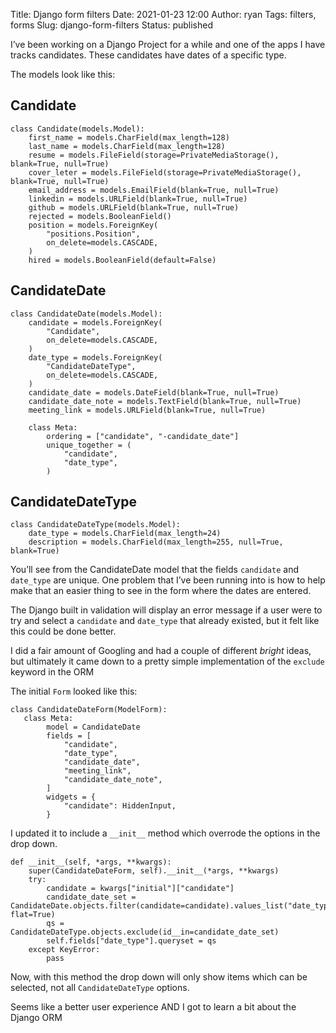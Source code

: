 Title: Django form filters
Date: 2021-01-23 12:00
Author: ryan
Tags: filters, forms
Slug: django-form-filters
Status: published

I’ve been working on a Django Project for a while and one of the apps I have tracks candidates. These candidates have dates of a specific type.

The models look like this:

## Candidate

```
class Candidate(models.Model):
    first_name = models.CharField(max_length=128)
    last_name = models.CharField(max_length=128)
    resume = models.FileField(storage=PrivateMediaStorage(), blank=True, null=True)
    cover_leter = models.FileField(storage=PrivateMediaStorage(), blank=True, null=True)
    email_address = models.EmailField(blank=True, null=True)
    linkedin = models.URLField(blank=True, null=True)
    github = models.URLField(blank=True, null=True)
    rejected = models.BooleanField()
    position = models.ForeignKey(
        "positions.Position",
        on_delete=models.CASCADE,
    )
    hired = models.BooleanField(default=False)
```

## CandidateDate

```
class CandidateDate(models.Model):
    candidate = models.ForeignKey(
        "Candidate",
        on_delete=models.CASCADE,
    )
    date_type = models.ForeignKey(
        "CandidateDateType",
        on_delete=models.CASCADE,
    )
    candidate_date = models.DateField(blank=True, null=True)
    candidate_date_note = models.TextField(blank=True, null=True)
    meeting_link = models.URLField(blank=True, null=True)

    class Meta:
        ordering = ["candidate", "-candidate_date"]
        unique_together = (
            "candidate",
            "date_type",
        )
```

## CandidateDateType

```
class CandidateDateType(models.Model):
    date_type = models.CharField(max_length=24)
    description = models.CharField(max_length=255, null=True, blank=True)
```

You’ll see from the CandidateDate model that the fields `candidate` and `date_type` are unique. One problem that I’ve been running into is how to help make that an easier thing to see in the form where the dates are entered.

The Django built in validation will display an error message if a user were to try and select a `candidate` and `date_type` that already existed, but it felt like this could be done better.

I did a fair amount of Googling and had a couple of different *bright* ideas, but ultimately it came down to a pretty simple implementation of the `exclude` keyword in the ORM

The initial `Form` looked like this:

```
class CandidateDateForm(ModelForm):
   class Meta:
        model = CandidateDate
        fields = [
            "candidate",
            "date_type",
            "candidate_date",
            "meeting_link",
            "candidate_date_note",
        ]
        widgets = {
            "candidate": HiddenInput,
        }
```

I updated it to include a `__init__` method which overrode the options in the drop down.

```
def __init__(self, *args, **kwargs):
    super(CandidateDateForm, self).__init__(*args, **kwargs)
    try:
        candidate = kwargs["initial"]["candidate"]
        candidate_date_set = CandidateDate.objects.filter(candidate=candidate).values_list("date_type", flat=True)
        qs = CandidateDateType.objects.exclude(id__in=candidate_date_set)
        self.fields["date_type"].queryset = qs
    except KeyError:
        pass
```

Now, with this method the drop down will only show items which can be selected, not all `CandidateDateType` options.

Seems like a better user experience AND I got to learn a bit about the Django ORM
